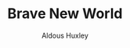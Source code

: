 ---
layout: book-review
title: Brave New World
author: "Aldous Huxley"
cover: assets/img/book_covers/brave_new_world.jpg
finished: 2024-07-18
rating: 5
goodreads_url: "https://www.goodreads.com/review/show/4303305205"
review: >
  Ah well, another classic dystopian book. To be honest, the ideas and concepts introduced at the start were somewhat scary but you couldn’t help but smile a melancholic smile, the one where you could relate and match it to the events happening in your generation. And I feel that is what makes this book so special, that no matter what age you are, you’d find yourself somewhat agreeing with Huxley about the state of the world and where it’s headed. That’s why it has held up so well even after all these years. The idea of industrializing the human body itself is terrifying and the book leads you down different trains of thought throughout.


  As for the characters, Bernard Marx wasn’t a perfect person and I suppose that is what makes him human. At his core, he is just like any of us, lonely when alone but desperate for validation from society. Cursing society till you get something from it. John Savage reminded me of Ted Kaczynski (eerily, who was born 10 years after this book was published), a person hating the evolution- or rather devolution- of society and wanting to be one with nature and the soul itself.
  Huxley’s writing style was really easy to follow, and his descriptions were apt. Not once did I feel disconnected reading the book. I especially liked the jumping of perspectives with each paragraph in some scenes, it felt like I was watching a movie in my head. All in all, a really solid book, one which makes you think deeply long after you’ve put it down.
  

  ”Actual happiness always looks pretty squalid in comparison with the over-compensations for misery”
---